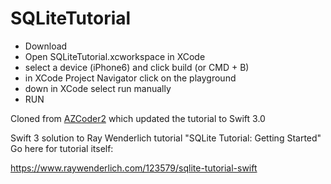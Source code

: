 # SQLiteTutorial

- Download
- Open SQLiteTutorial.xcworkspace in XCode
- select a device (iPhone6) and click build (or CMD + B)
- in XCode Project Navigator click on the playground
- down in XCode select run manually
- RUN


Cloned from [AZCoder2](https://github.com/AZCoder2/SQLiteTutorial) which updated the tutorial to Swift 3.0

Swift 3 solution to Ray Wenderlich tutorial "SQLite Tutorial: Getting Started"
Go here for tutorial itself:

https://www.raywenderlich.com/123579/sqlite-tutorial-swift
